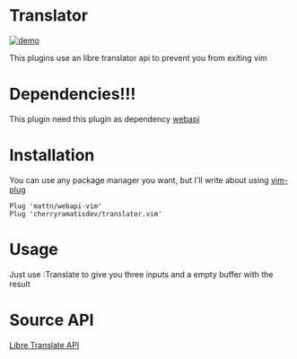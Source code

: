 # Translator

[![demo](https://asciinema.org/a/oJpuJfCFvngpw6RdFmTHhxipx)](https://asciinema.org/a/oJpuJfCFvngpw6RdFmTHhxipx)

This plugins use an libre translator api to prevent you from exiting vim

# Dependencies!!!
This plugin need this plugin as dependency [webapi](https://github.com/mattn/webapi-vim)

# Installation

You can use any package manager you want, but I'll write about using
[vim-plug](https://github.com/junegunn/vim-plug)

```vimscript
Plug 'mattn/webapi-vim'
Plug 'cherryramatisdev/translator.vim'
```

# Usage

Just use :Translate to give you three inputs and a empty buffer with the result

# Source API
[Libre Translate API](https://translate.sysctl.io/)
